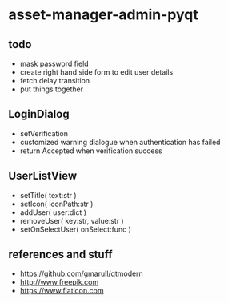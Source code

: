 # asset-manager-admin-pyqt

## todo
- mask password field
- create right hand side form to edit user details
- fetch delay transition
- put things together

## LoginDialog
- setVerification
- customized warning dialogue when authentication has failed
- return Accepted when verification success 

## UserListView
- setTitle( text:str )
- setIcon( iconPath:str )
- addUser( user:dict )
- removeUser( key:str, value:str )
- setOnSelectUser( onSelect:func )

## references and stuff
- https://github.com/gmarull/qtmodern
- http://www.freepik.com
- https://www.flaticon.com
